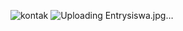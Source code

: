 ![kontak](https://github.com/Dinawulan14/028_RestAPI/assets/115076471/41c07736-3207-4da7-881d-ed4ea2c098e5)
![Uploading Entrysiswa.jpg…]()
